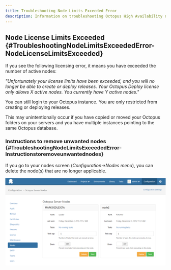 ```yaml
---
title: Troubleshooting Node Limits Exceeded Error
description: Information on troubleshooting Octopus High Availability node limits exceeded error message.
---
```


## Node License Limits Exceeded {#TroubleshootingNodeLimitsExceededError-NodeLicenseLimitsExceeded}

If you see the following licensing error, it means you have exceeded the number of active nodes:

*"Unfortunately your license limits have been exceeded, and you will no longer be able to create or deploy releases. Your Octopus Deploy license only allows X active nodes. You currently have Y active nodes."*

You can still login to your Octopus instance. You are only restricted from creating or deploying releases.

This may unintentionally occur if you have copied or moved your Octopus folders on your servers and you have multiple instances pointing to the same Octopus database.

### Instructions to remove unwanted nodes {#TroubleshootingNodeLimitsExceededError-Instructionstoremoveunwantednodes}

If you go to your nodes screen (*Configuration->Nodes menu*), you can delete the node(s) that are no longer applicable.

![](/docs/images/5671853/5866111.png "width=500")
